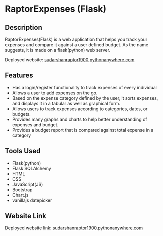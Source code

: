 # RaptorExpenses (Flask)
## Description
RaptorExpenses(Flask) is a web application that helps you track your expenses and compare it against a user defined budget. As the name suggests, it is made on a flask(python) web server.

Deployed website: [sudarshanraptor1900.pythonanywhere.com](https://sudarshanraptor.pythonanywhere.com)

## Features
- Has a login/register functionality to track expenses of every individual
- Allows a user to add expenses on the go.
- Based on the expense category defined by the user, it sorts expenses, and displays it in a tabular as well as graphical form.
- Allows users to track expenses according to categories, dates, or budgets.
- Provides many graphs and charts to help better understanding of expenses and budget.
- Provides a budget report that is compared against total expense in a category

## Tools Used
 - Flask(python)
 - Flask SQLAlchemy
 - HTML
 - CSS
 - JavaScript(JS)
 - Bootstrap
 - Chart.js
 - vanillajs datepicker

## Website Link
Deployed website link: 
[sudarshanraptor1900.pythonanywhere.com](https://sudarshanraptor.pythonanywhere.com)

